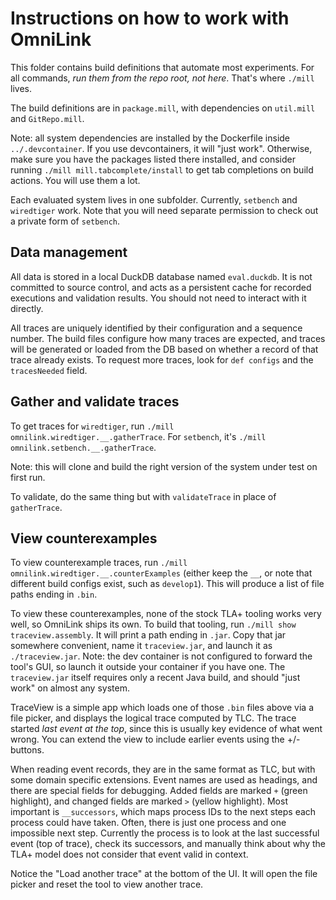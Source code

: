 # Instructions on how to work with OmniLink

This folder contains build definitions that automate most experiments.
For all commands, _run them from the repo root, not here_.
That's where `./mill` lives.

The build definitions are in `package.mill`, with dependencies on `util.mill` and `GitRepo.mill`.

Note: all system dependencies are installed by the Dockerfile inside `../.devcontainer`.
If you use devcontainers, it will "just work".
Otherwise, make sure you have the packages listed there installed, and consider running `./mill mill.tabcomplete/install` to get tab completions on build actions.
You will use them a lot.

Each evaluated system lives in one subfolder.
Currently, `setbench` and `wiredtiger` work.
Note that you will need separate permission to check out a private form of `setbench`.

## Data management

All data is stored in a local DuckDB database named `eval.duckdb`.
It is not committed to source control, and acts as a persistent cache for recorded executions and validation results.
You should not need to interact with it directly.

All traces are uniquely identified by their configuration and a sequence number.
The build files configure how many traces are expected, and traces will be generated or loaded from the DB based on whether a record of that trace already exists.
To request more traces, look for `def configs` and the `tracesNeeded` field.

## Gather and validate traces

To get traces for `wiredtiger`, run `./mill omnilink.wiredtiger.__.gatherTrace`.
For `setbench`, it's `./mill omnilink.setbench.__.gatherTrace`.

Note: this will clone and build the right version of the system under test on first run.

To validate, do the same thing but with `validateTrace` in place of `gatherTrace`.

## View counterexamples

To view counterexample traces, run `./mill omnilink.wiredtiger.__.counterExamples` (either keep the `__`, or note that different build configs exist, such as `develop1`).
This will produce a list of file paths ending in `.bin`.

To view these counterexamples, none of the stock TLA+ tooling works very well, so OmniLink ships its own.
To build that tooling, run `./mill show traceview.assembly`.
It will print a path ending in `.jar`.
Copy that jar somewhere convenient, name it `traceview.jar`, and launch it as `./traceview.jar`.
Note: the dev container is not configured to forward the tool's GUI, so launch it outside your container if you have one.
The `traceview.jar` itself requires only a recent Java build, and should "just work" on almost any system.

TraceView is a simple app which loads one of those `.bin` files above via a file picker, and displays the logical trace computed by TLC.
The trace started _last event at the top_, since this is usually key evidence of what went wrong.
You can extend the view to include earlier events using the +/- buttons.

When reading event records, they are in the same format as TLC, but with some domain specific extensions.
Event names are used as headings, and there are special fields for debugging.
Added fields are marked `+` (green highlight), and changed fields are marked `>` (yellow highlight).
Most important is `__successors`, which maps process IDs to the next steps each process could have taken.
Often, there is just one process and one impossible next step.
Currently the process is to look at the last successful event (top of trace), check its successors, and manually think about why the TLA+ model does not consider that event valid in context.

Notice the "Load another trace" at the bottom of the UI.
It will open the file picker and reset the tool to view another trace.

